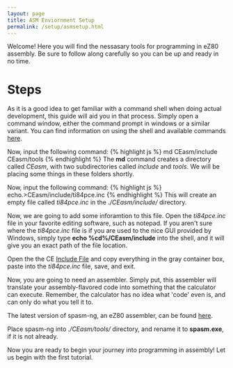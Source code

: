 ```yaml
---
layout: page
title: ASM Enviornment Setup
permalink: /setup/asmsetup.html
---
```


Welcome! Here you will find the nessasary tools for programming in eZ80 assembly. Be sure to follow along carefully so you can be up and ready in no time.

# Steps

As it is a good idea to get familiar with a command shell when doing actual development, this guide will aid you in that process. Simply open a command window, either the command prompt in windows or a similar variant. You can find information on using the shell and available commands [here](http://ss64.com/nt/).

Now, input the following command:
{% highlight js %}
md CEasm/include CEasm/tools
{% endhighlight %}
The **md** command creates a directory called *CEasm*, with two subdirectories called *include* and *tools*. We will be placing some things in these folders shortly.

Now, input the following command:
{% highlight js %}
echo.>CEasm/include/ti84pce.inc
{% endhighlight %}
This will create an empty file called *ti84pce.inc* in the *./CEasm/include/* directory.

Now, we are going to add some inforamtion to this file. Open the *ti84pce.inc* file in your favorite editing software, such as notepad. If you aren't sure where the *ti84pce.inc* file is if you are used to the nice GUI provided by Windows, simply type **echo %cd%/CEasm/include** into the shell, and it will give you an exact path of the file location.

Open the the CE [Include File](http://wikiti.brandonw.net/index.php?title=84PCE:OS:Include_File) and copy everything in the gray container box, paste into the *ti84pce.inc* file, save, and exit.

Now, you are going to need an assembler. Simply put, this assembler will translate your assembly-flavored code into something that the calculator can execute. Remember, the calculator has no idea what 'code' even is, and can only do what you tell it to.

The latest version of spasm-ng, an eZ80 assembler, can be found [here](https://github.com/alberthdev/spasm-ng/releases).

Place spasm-ng into *./CEasm/tools/* directory, and rename it to **spasm.exe**, if it is not already.

Now you are ready to begin your journey into programming in assembly! Let us begin with the first tutorial.
